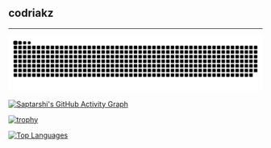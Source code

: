 ## codriakz

***
<picture>
  <source media="(prefers-color-scheme: dark)" srcset="https://raw.githubusercontent.com/HashCookie/HashCookie/output/github-contribution-grid-snake-dark.svg">
  <source media="(prefers-color-scheme: light)" srcset="https://raw.githubusercontent.com/HashCookie/HashCookie/output/github-contribution-grid-snake.svg">
  <img alt="github contribution grid snake animation" src="https://raw.githubusercontent.com/HashCookie/HashCookie/output/github-contribution-grid-snake.svg">
</picture>

[![Saptarshi's GitHub Activity Graph](https://github-readme-activity-graph.vercel.app/graph?username=codrikaz&bg_color=0f2d3d&color=1cadfb&line=1cadfb&point=1cadfb&area=true&hide_border=true)](https://github.com/SaptarshiSarkar12/)

[![trophy](https://github-profile-trophy.vercel.app/?username=codrikaz&theme=onedark&no-bg=true)](https://github.com/ryo-ma/github-profile-trophy)

[![Top Languages](https://github-readme-stats.vercel.app/api/top-langs/?username=codrikaz&layout=compact&show_icons=true&theme=chartreuse-dark)](https://github.com/anuraghazra/github-readme-stats)



